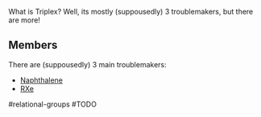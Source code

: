 What is Triplex? Well, its mostly (suppousedly) 3 troublemakers, but there are more!

## Members

There are (suppousedly) 3 main troublemakers:
- [Naphthalene](NAEphthalene.md)
- [RXe](RXe.md)

#relational-groups #TODO